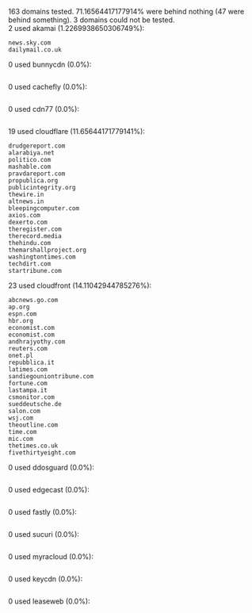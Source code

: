 163 domains tested. 71.16564417177914% were behind nothing (47 were behind something). 3 domains could not be tested.<br>
2 used akamai (1.2269938650306749%):
```
news.sky.com
dailymail.co.uk
```

0 used bunnycdn (0.0%):
```

```

0 used cachefly (0.0%):
```

```

0 used cdn77 (0.0%):
```

```

19 used cloudflare (11.65644171779141%):
```
drudgereport.com
alarabiya.net
politico.com
mashable.com
pravdareport.com
propublica.org
publicintegrity.org
thewire.in
altnews.in
bleepingcomputer.com
axios.com
dexerto.com
theregister.com
therecord.media
thehindu.com
themarshallproject.org
washingtontimes.com
techdirt.com
startribune.com
```

23 used cloudfront (14.11042944785276%):
```
abcnews.go.com
ap.org
espn.com
hbr.org
economist.com
economist.com
andhrajyothy.com
reuters.com
onet.pl
repubblica.it
latimes.com
sandiegouniontribune.com
fortune.com
lastampa.it
csmonitor.com
sueddeutsche.de
salon.com
wsj.com
theoutline.com
time.com
mic.com
thetimes.co.uk
fivethirtyeight.com
```

0 used ddosguard (0.0%):
```

```

0 used edgecast (0.0%):
```

```

0 used fastly (0.0%):
```

```

0 used sucuri (0.0%):
```

```

0 used myracloud (0.0%):
```

```

0 used keycdn (0.0%):
```

```

0 used leaseweb (0.0%):
```

```
